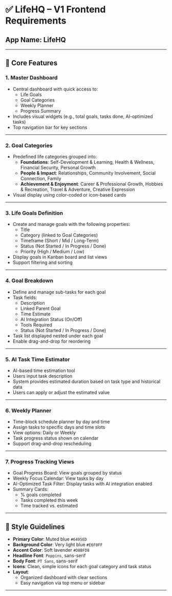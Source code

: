 # ✅ LifeHQ – V1 Frontend Requirements

## **App Name**: LifeHQ

---

## 🔧 Core Features

### 1. **Master Dashboard**

- Central dashboard with quick access to:
    - Life Goals
    - Goal Categories
    - Weekly Planner
    - Progress Summary
- Includes visual widgets (e.g., total goals, tasks done, AI-optimized tasks)
- Top navigation bar for key sections

---

### 2. **Goal Categories**

- Predefined life categories grouped into:
    - **Foundations**: Self-Development & Learning, Health & Wellness, Financial Security, Personal Growth
    - **People & Impact**: Relationships, Community Involvement, Social Connection, Family
    - **Achievement & Enjoyment**: Career & Professional Growth, Hobbies & Recreation, Travel & Adventure, Creative Expression
- Visual display using color-coded or icon-based cards

---

### 3. **Life Goals Definition**

- Create and manage goals with the following properties:
    - Title
    - Category (linked to Goal Categories)
    - Timeframe (Short / Mid / Long-Term)
    - Status (Not Started / In Progress / Done)
    - Priority (High / Medium / Low)
- Display goals in Kanban board and list views
- Support filtering and sorting

---

### 4. **Goal Breakdown**

- Define and manage sub-tasks for each goal
- Task fields:
    - Description
    - Linked Parent Goal
    - Time Estimate
    - AI Integration Status (On/Off)
    - Tools Required
    - Status (Not Started / In Progress / Done)
- Task list displayed nested under each goal
- Enable drag-and-drop for reordering

---

### 5. **AI Task Time Estimator**

- AI-based time estimation tool
- Users input task description
- System provides estimated duration based on task type and historical data
- Users can apply or adjust the estimated value

---

### 6. **Weekly Planner**

- Time-block schedule planner by day and time
- Assign tasks to specific days and time slots
- View options: Daily or Weekly
- Task progress status shown on calendar
- Support drag-and-drop rescheduling

---

### 7. **Progress Tracking Views**

- Goal Progress Board: View goals grouped by status
- Weekly Focus Calendar: View tasks by day
- AI-Optimized Task Filter: Display tasks with AI integration enabled
- Summary Cards:
    - % goals completed
    - Tasks completed this week
    - Time tracked vs. estimated

---

## 🎨 Style Guidelines

- **Primary Color**: Muted blue `#6495ED`
- **Background Color**: Very light blue `#E6F0FF`
- **Accent Color**: Soft lavender `#D8BFD8`
- **Headline Font**: `Poppins`, sans-serif
- **Body Font**: `PT Sans`, sans-serif
- **Icons**: Clean, simple icons for each goal category and task status
- **Layout**:
    - Organized dashboard with clear sections
    - Easy navigation via top menu or sidebar

---